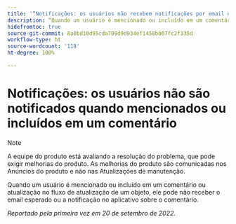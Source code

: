 ```yaml
---
title: '“Notificações: os usuários não recebem notificações por email ou no aplicativo quando mencionados ou incluídos em um comentário”'
description: “Quando um usuário é mencionado ou incluído em um comentário ou atualização no fluxo de atualização de um objeto, ele pode não receber o email esperado ou a notificação no aplicativo sobre o comentário.”
hidefromtoc: true
source-git-commit: 8a0bd10d95cda709d9d934ef1458bb07fc2f335d
workflow-type: ht
source-wordcount: '118'
ht-degree: 100%

---
```



# Notificações: os usuários não são notificados quando mencionados ou incluídos em um comentário

>[!NOTE]
>
>A equipe do produto está avaliando a resolução do problema, que pode exigir melhorias do produto. As melhorias do produto são comunicadas nos Anúncios do produto e não nas Atualizações de manutenção.

Quando um usuário é mencionado ou incluído em um comentário ou atualização no fluxo de atualização de um objeto, ele pode não receber o email esperado ou a notificação no aplicativo sobre o comentário.

_Reportado pela primeira vez em 20 de setembro de 2022._

